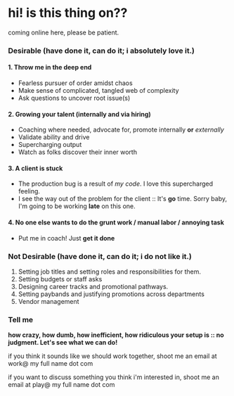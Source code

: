 # hi! is this thing on??

coming online here, please be patient.

### Desirable (have done it, can do it; i absolutely love it.)
#### 1. Throw me in the deep end
- Fearless pursuer of order amidst chaos
- Make sense of complicated, tangled web of complexity
- Ask questions to uncover root issue(s)
#### 2. Growing your talent (internally and via hiring)
- Coaching where needed, advocate for, promote internally **or** *externally*
- Validate ability and drive
- Supercharging output
- Watch as folks discover their inner worth
#### 3.  A client is stuck
- The production bug is a result of *my code*. I love this supercharged feeling.
- I see the way out of the problem for the client :: It's **go** time. Sorry baby, I'm going to be working **late** on this one.
#### 4.  No one else wants to do the grunt work / manual labor / annoying task
- Put me in coach! Just **get it done**

### Not Desirable (have done it, can do it; i do not like it.)
1. Setting job titles and setting roles and responsibilities for them.
2. Setting budgets or staff asks
3. Designing career tracks and promotional pathways.
4. Setting paybands and justifying promotions across departments
5. Vendor management

### Tell me
**how crazy, how dumb, how inefficient, how ridiculous your setup is :: no judgment. Let's see what we can do!**

if you think it sounds like we should work together,
shoot me an email at work@ my full name dot com

if you want to discuss something you think i'm interested in,
shoot me an email at play@ my full name dot com
